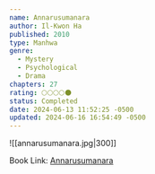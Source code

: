 ```yaml
---
name: Annarusumanara
author: Il-Kwon Ha
published: 2010
type: Manhwa
genre:
  - Mystery
  - Psychological
  - Drama
chapters: 27
rating: 🌕🌕🌕🌕🌑
status: Completed
date: 2024-06-13 11:52:25 -0500
updated: 2024-06-16 16:54:49 -0500
---
```


![[annarusumanara.jpg|300]]

Book Link: [Annarusumanara](https://myanimelist.net/manga/30079/Annarasumanara)
